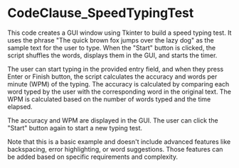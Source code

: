 # CodeClause_SpeedTypingTest
This code creates a GUI window using Tkinter to build a speed typing test. It uses the phrase "The quick brown fox jumps over the lazy dog" as the sample text for the user to type. When the "Start" button is clicked, the script shuffles the words, displays them in the GUI, and starts the timer.

The user can start typing in the provided entry field, and when they press Enter or Finish button, the script calculates the accuracy and words per minute (WPM) of the typing. The accuracy is calculated by comparing each word typed by the user with the corresponding word in the original text. The WPM is calculated based on the number of words typed and the time elapsed.

The accuracy and WPM are displayed in the GUI. The user can click the "Start" button again to start a new typing test.

Note that this is a basic example and doesn't include advanced features like backspacing, error highlighting, or word suggestions. Those features can be added based on specific requirements and complexity.
